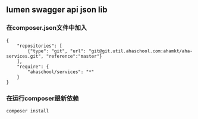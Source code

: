 ## lumen swagger api json lib

### 在composer.json文件中加入
```
{
    "repositories": [
        {"type": "git", "url": "git@git.util.ahaschool.com:ahamkt/aha-services.git", "reference":"master"}
    ],
    "require": {
        "ahaschool/services": "*"
    }
}
```

### 在运行composer跟新依赖
```
composer install
```
